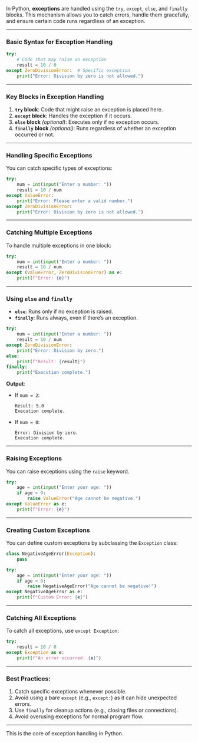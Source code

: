 In Python, **exceptions** are handled using the `try`, `except`, `else`, and `finally` blocks. This mechanism allows you to catch errors, handle them gracefully, and ensure certain code runs regardless of an exception.

---

### **Basic Syntax for Exception Handling**

```python
try:
    # Code that may raise an exception
    result = 10 / 0
except ZeroDivisionError:  # Specific exception
    print("Error: Division by zero is not allowed.")
```

---

### **Key Blocks in Exception Handling**

1. **`try` block**: Code that might raise an exception is placed here.  
2. **`except` block**: Handles the exception if it occurs.  
3. **`else` block** *(optional)*: Executes only if no exception occurs.  
4. **`finally` block** *(optional)*: Runs regardless of whether an exception occurred or not.

---

### **Handling Specific Exceptions**

You can catch specific types of exceptions:

```python
try:
    num = int(input("Enter a number: "))
    result = 10 / num
except ValueError:
    print("Error: Please enter a valid number.")
except ZeroDivisionError:
    print("Error: Division by zero is not allowed.")
```

---

### **Catching Multiple Exceptions**

To handle multiple exceptions in one block:

```python
try:
    num = int(input("Enter a number: "))
    result = 10 / num
except (ValueError, ZeroDivisionError) as e:
    print(f"Error: {e}")
```

---

### **Using `else` and `finally`**

- **`else`**: Runs only if no exception is raised.  
- **`finally`**: Runs always, even if there’s an exception.

```python
try:
    num = int(input("Enter a number: "))
    result = 10 / num
except ZeroDivisionError:
    print("Error: Division by zero.")
else:
    print(f"Result: {result}")
finally:
    print("Execution complete.")
```

**Output**:  
- If `num = 2`:  
  ```
  Result: 5.0
  Execution complete.
  ```
- If `num = 0`:  
  ```
  Error: Division by zero.
  Execution complete.
  ```

---

### **Raising Exceptions**

You can raise exceptions using the `raise` keyword.

```python
try:
    age = int(input("Enter your age: "))
    if age < 0:
        raise ValueError("Age cannot be negative.")
except ValueError as e:
    print(f"Error: {e}")
```

---

### **Creating Custom Exceptions**

You can define custom exceptions by subclassing the `Exception` class:

```python
class NegativeAgeError(Exception):
    pass

try:
    age = int(input("Enter your age: "))
    if age < 0:
        raise NegativeAgeError("Age cannot be negative!")
except NegativeAgeError as e:
    print(f"Custom Error: {e}")
```

---

### **Catching All Exceptions**

To catch all exceptions, use `except Exception`:

```python
try:
    result = 10 / 0
except Exception as e:
    print(f"An error occurred: {e}")
```

---

### **Best Practices**:
1. Catch specific exceptions whenever possible.  
2. Avoid using a bare `except` (e.g., `except:`) as it can hide unexpected errors.  
3. Use `finally` for cleanup actions (e.g., closing files or connections).  
4. Avoid overusing exceptions for normal program flow.  

---

This is the core of exception handling in Python. 
